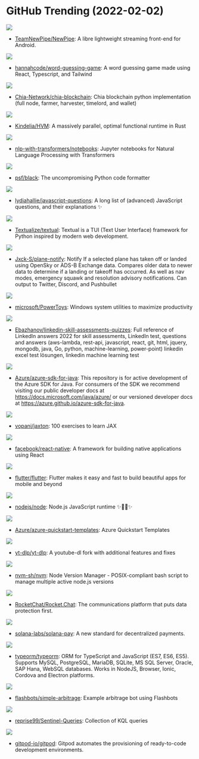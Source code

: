 # GitHub Trending (2022-02-02)

![](https://img.shields.io/badge/Java-New%2087-green?style=flat-square&logo=appveyor)
- [TeamNewPipe/NewPipe](https://github.com/TeamNewPipe/NewPipe): A libre lightweight streaming front-end for Android.

![](https://img.shields.io/badge/TypeScript-New%20125-green?style=flat-square&logo=appveyor)
- [hannahcode/word-guessing-game](https://github.com/hannahcode/word-guessing-game): A word guessing game made using React, Typescript, and Tailwind

![](https://img.shields.io/badge/Python-New%20138-green?style=flat-square&logo=appveyor)
- [Chia-Network/chia-blockchain](https://github.com/Chia-Network/chia-blockchain): Chia blockchain python implementation (full node, farmer, harvester, timelord, and wallet)

![](https://img.shields.io/badge/Rust-New%20492-green?style=flat-square&logo=appveyor)
- [Kindelia/HVM](https://github.com/Kindelia/HVM): A massively parallel, optimal functional runtime in Rust

![](https://img.shields.io/badge/Jupyter%20Notebook-New%2060-green?style=flat-square&logo=appveyor)
- [nlp-with-transformers/notebooks](https://github.com/nlp-with-transformers/notebooks): Jupyter notebooks for Natural Language Processing with Transformers

![](https://img.shields.io/badge/Python-New%20216-green?style=flat-square&logo=appveyor)
- [psf/black](https://github.com/psf/black): The uncompromising Python code formatter

![](https://img.shields.io/badge/none-New%20117-green?style=flat-square&logo=appveyor)
- [lydiahallie/javascript-questions](https://github.com/lydiahallie/javascript-questions): A long list of (advanced) JavaScript questions, and their explanations ✨

![](https://img.shields.io/badge/Python-New%20114-green?style=flat-square&logo=appveyor)
- [Textualize/textual](https://github.com/Textualize/textual): Textual is a TUI (Text User Interface) framework for Python inspired by modern web development.

![](https://img.shields.io/badge/Python-New%20461-green?style=flat-square&logo=appveyor)
- [Jxck-S/plane-notify](https://github.com/Jxck-S/plane-notify): Notify If a selected plane has taken off or landed using OpenSky or ADS-B Exchange data. Compares older data to newer data to determine if a landing or takeoff has occurred. As well as nav modes, emergency squawk and resolution advisory notifications. Can output to Twitter, Discord, and Pushbullet

![](https://img.shields.io/badge/C%23-New%2077-green?style=flat-square&logo=appveyor)
- [microsoft/PowerToys](https://github.com/microsoft/PowerToys): Windows system utilities to maximize productivity

![](https://img.shields.io/badge/none-New%20220-green?style=flat-square&logo=appveyor)
- [Ebazhanov/linkedin-skill-assessments-quizzes](https://github.com/Ebazhanov/linkedin-skill-assessments-quizzes): Full reference of LinkedIn answers 2022 for skill assessments, LinkedIn test, questions and answers (aws-lambda, rest-api, javascript, react, git, html, jquery, mongodb, java, Go, python, machine-learning, power-point) linkedin excel test lösungen, linkedin machine learning test

![](https://img.shields.io/badge/Java-New%204-green?style=flat-square&logo=appveyor)
- [Azure/azure-sdk-for-java](https://github.com/Azure/azure-sdk-for-java): This repository is for active development of the Azure SDK for Java. For consumers of the SDK we recommend visiting our public developer docs at https://docs.microsoft.com/java/azure/ or our versioned developer docs at https://azure.github.io/azure-sdk-for-java.

![](https://img.shields.io/badge/Jupyter%20Notebook-New%2020-green?style=flat-square&logo=appveyor)
- [vopani/jaxton](https://github.com/vopani/jaxton): 100 exercises to learn JAX

![](https://img.shields.io/badge/JavaScript-New%2029-green?style=flat-square&logo=appveyor)
- [facebook/react-native](https://github.com/facebook/react-native): A framework for building native applications using React

![](https://img.shields.io/badge/Dart-New%2060-green?style=flat-square&logo=appveyor)
- [flutter/flutter](https://github.com/flutter/flutter): Flutter makes it easy and fast to build beautiful apps for mobile and beyond

![](https://img.shields.io/badge/JavaScript-New%2073-green?style=flat-square&logo=appveyor)
- [nodejs/node](https://github.com/nodejs/node): Node.js JavaScript runtime ✨🐢🚀✨

![](https://img.shields.io/badge/Shell-New%205-green?style=flat-square&logo=appveyor)
- [Azure/azure-quickstart-templates](https://github.com/Azure/azure-quickstart-templates): Azure Quickstart Templates

![](https://img.shields.io/badge/Python-New%20204-green?style=flat-square&logo=appveyor)
- [yt-dlp/yt-dlp](https://github.com/yt-dlp/yt-dlp): A youtube-dl fork with additional features and fixes

![](https://img.shields.io/badge/Shell-New%2048-green?style=flat-square&logo=appveyor)
- [nvm-sh/nvm](https://github.com/nvm-sh/nvm): Node Version Manager - POSIX-compliant bash script to manage multiple active node.js versions

![](https://img.shields.io/badge/JavaScript-New%2052-green?style=flat-square&logo=appveyor)
- [RocketChat/Rocket.Chat](https://github.com/RocketChat/Rocket.Chat): The communications platform that puts data protection first.

![](https://img.shields.io/badge/TypeScript-New%20125-green?style=flat-square&logo=appveyor)
- [solana-labs/solana-pay](https://github.com/solana-labs/solana-pay): A new standard for decentralized payments.

![](https://img.shields.io/badge/TypeScript-New%2032-green?style=flat-square&logo=appveyor)
- [typeorm/typeorm](https://github.com/typeorm/typeorm): ORM for TypeScript and JavaScript (ES7, ES6, ES5). Supports MySQL, PostgreSQL, MariaDB, SQLite, MS SQL Server, Oracle, SAP Hana, WebSQL databases. Works in NodeJS, Browser, Ionic, Cordova and Electron platforms.

![](https://img.shields.io/badge/TypeScript-New%2014-green?style=flat-square&logo=appveyor)
- [flashbots/simple-arbitrage](https://github.com/flashbots/simple-arbitrage): Example arbitrage bot using Flashbots

![](https://img.shields.io/badge/none-New%2012-green?style=flat-square&logo=appveyor)
- [reprise99/Sentinel-Queries](https://github.com/reprise99/Sentinel-Queries): Collection of KQL queries

![](https://img.shields.io/badge/TypeScript-New%2058-green?style=flat-square&logo=appveyor)
- [gitpod-io/gitpod](https://github.com/gitpod-io/gitpod): Gitpod automates the provisioning of ready-to-code development environments.

